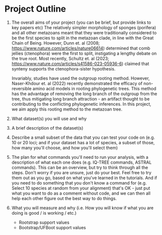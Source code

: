 # Project Outline

1. The overall aims of your project (you can be brief, but provide links to key papers etc)
   The relatively simpler morphology of sponges (porifera) and all other metazoans meant that they were traditionally considered to be the first species to split in the metazoan clade, in line with the Great Chain of Being. However, 	Dunn et. al (2008; https://www.nature.com/articles/nature06614) determined that comb jellies (ctenophora) were the first to split, instigating a lengthy debate on the true root. Most recently, Schultz et. al (2023; https://www.nature.com/articles/s41586-023-05936-6) claimed that synteny supports the ctenophora-sister hypothesis.

	Invariably, studies have used the outgroup rooting method. However, Naser-Khdour et. al (2022) recently demonstrated the efficacy of non-reversible amino acid models in rooting phylogenetic trees. This method has the advantage of removing the long branch of the outgroup from the tree, thus mitigating long branch attraction - an artifact thought to be contributing to the conflicting phylogenetic inferences. In this project, we aim apply this rooting method to the metazoan tree.
	
3. What dataset(s) you will use and why

4. A brief description of the dataset(s)

5. Describe a small subset of the data that you can test your code on (e.g. 10 or 20 loci; and if your dataset has a lot of species, a subset of those, how many you'll choose, and how you'll select them)

6. The plan for what commands you'll need to run your analysis, with a description of what each one does (e.g. IQ-TREE commands, ASTRAL commands). This can be an overview, but try to think through all the steps. Don't worry if you are unsure, just do your best. Feel free to try them out as you go, based on what you've learned in the tutorials. And if you need to do something that you don't know a command for (e.g. Select 10 species at random from your alignment) that's OK - just put what you want to do as a comment without code, and we can then all help each other figure out the best way to do things.

7. What you will measure and why (i.e. How you will know if what you are doing is good / is working / etc.)

   * Rootstrap support values
   * Bootstrap/UFBoot support values
	
